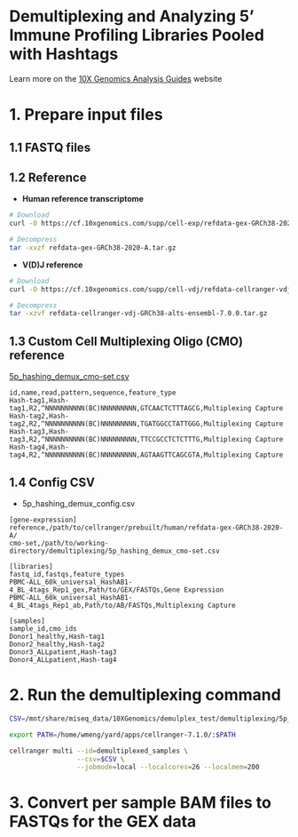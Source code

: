 Demultiplexing and Analyzing 5’ Immune Profiling Libraries Pooled with Hashtags
===============================================================================

Learn more on the [10X Genomics Analysis Guides](https://www.10xgenomics.com/resources/analysis-guides/demultiplexing-and-analyzing-5%E2%80%99-immune-profiling-libraries-pooled-with-hashtags) website

# 1. Prepare input files

## 1.1 FASTQ files

## 1.2 Reference

* **Human reference transcriptome**

```bash
# Download
curl -O https://cf.10xgenomics.com/supp/cell-exp/refdata-gex-GRCh38-2020-A.tar.gz

# Decompress
tar -xvzf refdata-gex-GRCh38-2020-A.tar.gz
```

* **V(D)J reference**

```bash
# Download
curl -O https://cf.10xgenomics.com/supp/cell-vdj/refdata-cellranger-vdj-GRCh38-alts-ensembl-7.0.0.tar.gz

# Decompress
tar -xzvf refdata-cellranger-vdj-GRCh38-alts-ensembl-7.0.0.tar.gz
```

## 1.3 Custom Cell Multiplexing Oligo (CMO) reference

[5p_hashing_demux_cmo-set.csv](https://github.com/Fang-Molly/CS-note/blob/master/Bioinformatics/single_cell_sequencing/Demultiplex/5p_hashing_demux_cmo-set.csv)

```csv
id,name,read,pattern,sequence,feature_type
Hash-tag1,Hash-tag1,R2,^NNNNNNNNNN(BC)NNNNNNNNN,GTCAACTCTTTAGCG,Multiplexing Capture
Hash-tag2,Hash-tag2,R2,^NNNNNNNNNN(BC)NNNNNNNNN,TGATGGCCTATTGGG,Multiplexing Capture
Hash-tag3,Hash-tag3,R2,^NNNNNNNNNN(BC)NNNNNNNNN,TTCCGCCTCTCTTTG,Multiplexing Capture
Hash-tag4,Hash-tag4,R2,^NNNNNNNNNN(BC)NNNNNNNNN,AGTAAGTTCAGCGTA,Multiplexing Capture
```

## 1.4 Config CSV

* 5p_hashing_demux_config.csv

```csv
[gene-expression]
reference,/path/to/cellranger/prebuilt/human/refdata-gex-GRCh38-2020-A/
cmo-set,/path/to/working-directory/demultiplexing/5p_hashing_demux_cmo-set.csv

[libraries]
fastq_id,fastqs,feature_types
PBMC-ALL_60k_universal_HashAB1-4_BL_4tags_Rep1_gex,Path/to/GEX/FASTQs,Gene Expression
PBMC-ALL_60k_universal_HashAB1-4_BL_4tags_Rep1_ab,Path/to/AB/FASTQs,Multiplexing Capture

[samples]
sample_id,cmo_ids
Donor1_healthy,Hash-tag1
Donor2_healthy,Hash-tag2
Donor3_ALLpatient,Hash-tag3
Donor4_ALLpatient,Hash-tag4
```

# 2. Run the demultiplexing command

```bash
CSV=/mnt/share/miseq_data/10XGenomics/demulplex_test/demultiplexing/5p_hashing_demux_config.csv

export PATH=/home/wmeng/yard/apps/cellranger-7.1.0/:$PATH

cellranger multi --id=demultiplexed_samples \
                 --csv=$CSV \
                 --jobmode=local --localcores=26 --localmem=200
```

# 3. Convert per sample BAM files to FASTQs for the GEX data



































